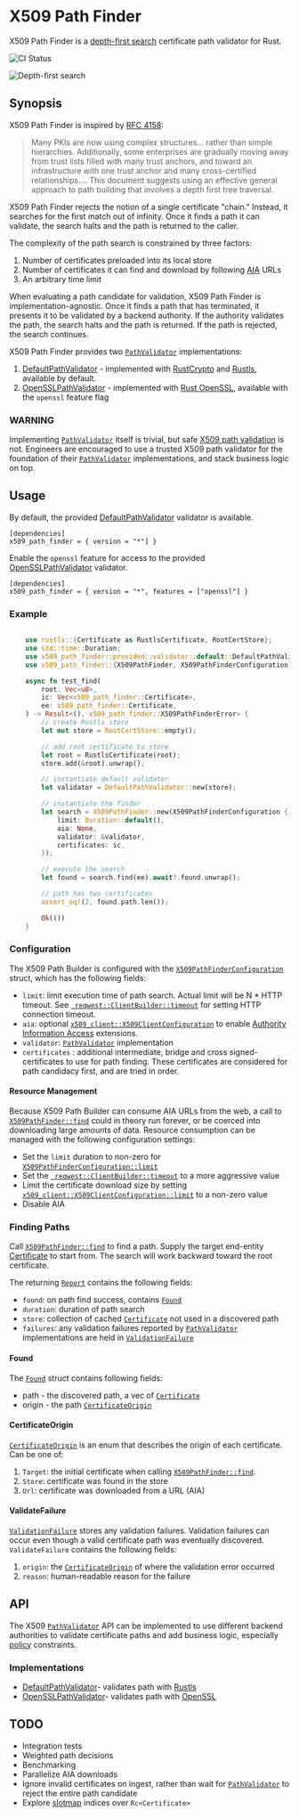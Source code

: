 # X509 Path Finder

X509 Path Finder is a [depth-first search](https://en.wikipedia.org/wiki/Depth-first_search) certificate path validator for Rust.

![CI Status](https://github.com/merlincinematic/x509-path-finder/actions/workflows/ci.yaml/badge.svg)

![Depth-first search](https://github.com/merlincinematic/x509-path-finder/raw/master/doc/find.png)

## Synopsis

X509 Path Finder is inspired by [RFC 4158](https://datatracker.ietf.org/doc/html/rfc4158):

> Many PKIs are now using complex structures... rather than simple hierarchies.  Additionally, some enterprises are gradually moving away from trust lists filled with many trust anchors, and toward an infrastructure with one trust anchor and many cross-certified relationships.... This document suggests using an effective general  approach to path building that involves a depth first tree traversal.

X509 Path Finder rejects the notion of a single certificate "chain." Instead, it searches for the first match out of infinity. Once it finds a path it can validate, the search halts and the path is returned to the caller.

The complexity of the path search is constrained by three factors:

1. Number of certificates preloaded into its local store
2. Number of certificates it can find and download by following [AIA](https://datatracker.ietf.org/doc/html/rfc5280#section-4.2.2.1) URLs
3. An arbitrary time limit

When evaluating a path candidate for validation, X509 Path Finder is implementation-agnostic. Once it finds a path that has terminated, it presents it to be validated by a backend authority. If the authority validates the path, the search halts and the path is returned. If the path is rejected, the search continues.

X509 Path Finder provides two [`PathValidator`](crate::api::PathValidator) implementations:

1. [DefaultPathValidator](crate::provided::validator::default::DefaultPathValidator) - implemented with [RustCrypto](https://github.com/RustCrypto) and [Rustls](https://github.com/rustls/rustls), available by default.
2. [OpenSSLPathValidator](crate::provided::validator::openssl::OpenSSLPathValidator) - implemented with [Rust OpenSSL](https://docs.rs/openssl/latest/openssl/), available with the `openssl` feature flag

### WARNING

Implementing [`PathValidator`](crate::api::PathValidator) itself is trivial, but safe [X509 path validation](https://datatracker.ietf.org/doc/html/rfc5280#section-6) is not. Engineers are encouraged to use a trusted X509 path validator for the foundation of their  [`PathValidator`](crate::api::PathValidator) implementations, and stack business logic on top.

## Usage

By default, the provided [DefaultPathValidator](crate::provided::validator::default::DefaultPathValidator) validator is available.

````text
[dependencies]
x509_path_finder = { version = "*"] }
````

Enable the `openssl` feature for access to the provided [OpenSSLPathValidator](crate::provided::validator::openssl::OpenSSLPathValidator) validator.

````text
[dependencies]
x509_path_finder = { version = "*", features = ["openssl"] }
````


### Example

```` rust no_run

    use rustls::{Certificate as RustlsCertificate, RootCertStore};
    use std::time::Duration;
    use x509_path_finder::provided::validator::default::DefaultPathValidator;
    use x509_path_finder::{X509PathFinder, X509PathFinderConfiguration};

    async fn test_find(
        root: Vec<u8>,
        ic: Vec<x509_path_finder::Certificate>,
        ee: x509_path_finder::Certificate,
    ) -> Result<(), x509_path_finder::X509PathFinderError> {
        // create Rustls store
        let mut store = RootCertStore::empty();

        // add root certificate to store
        let root = RustlsCertificate(root);
        store.add(&root).unwrap();

        // instantiate default validator
        let validator = DefaultPathValidator::new(store);

        // instantiate the finder
        let search = X509PathFinder::new(X509PathFinderConfiguration {
            limit: Duration::default(),
            aia: None,
            validator: &validator,
            certificates: ic,
        });

        // execute the search
        let found = search.find(ee).await?.found.unwrap();

        // path has two certificates
        assert_eq!(2, found.path.len());

        Ok(())
    }
````

### Configuration


The X509 Path Builder is configured with the [`X509PathFinderConfiguration`](crate::X509PathFinderConfiguration) struct, which has the following fields:

* `limit`: limit execution time of path search. Actual limit will be N * HTTP timeout. See [` reqwest::ClientBuilder::timeout`](https://docs.rs/reqwest/0.11.20/reqwest/struct.ClientBuilder.html#method.timeout) for setting HTTP connection timeout.
* `aia`: optional [`x509_client::X509ClientConfiguration`](https://docs.rs/x509-client/2.0.1/x509_client/struct.X509ClientConfiguration.html) to enable [Authority Information Access](https://datatracker.ietf.org/doc/html/rfc5280#section-4.2.2.1) extensions. 
* `validator`: [`PathValidator`](crate::api::PathValidator) implementation
* `certificates` : additional intermediate, bridge and cross signed-certificates to use for path finding. These certificates are considered for path candidacy first, and are tried in order.

#### Resource Management

Because X509 Path Builder can consume AIA URLs from the web, a call to [`X509PathFinder::find`](crate::X509PathFinder::find) could in theory run forever, or be coerced into downloading large amounts of data. Resource consumption can be managed with the following configuration settings:

* Set the `limit` duration to non-zero for  [`X509PathFinderConfiguration::limit`](crate::X509PathFinderConfiguration::limit)
* Set the [` reqwest::ClientBuilder::timeout`](https://docs.rs/reqwest/0.11.20/reqwest/struct.ClientBuilder.html#method.timeout) to a more aggressive value
* Limit the certificate download size by setting [`x509_client::X509ClientConfiguration::limit`](https://docs.rs/x509-client/2.0.1/x509_client/struct.X509ClientConfiguration.html#structfield.limit) to a non-zero value
* Disable AIA

### Finding Paths

Call [`X509PathFinder::find`](crate::X509PathFinder::find) to find a path. Supply the target end-entity [Certificate](`crate::Certificate`) to start from. The search will work backward toward the root certificate.

The returning [`Report`](crate::report::Report) contains the following fields:

* `found`: on path find success, contains [`Found`](crate::report::Found)
* `duration`: duration of path search
* `store`: collection of cached [`Certificate`](crate::Certificate) not used in a discovered path
* `failures`: any validation failures reported by [`PathValidator`](crate::api::PathValidator) implementations are held in [`ValidationFailure`](crate::report::ValidationFailure)

#### Found

The [`Found`](crate::report::Found) struct contains following fields:

* path - the discovered path, a vec of [`Certificate`](crate::Certificate)
* origin - the path [`CertificateOrigin`](crate::report::CertificateOrigin) 

#### CertificateOrigin
[`CertificateOrigin`](crate::report::CertificateOrigin) is an enum that describes the origin of each certificate. Can be one of:

1. `Target`: the initial certificate when calling [`X509PathFinder::find`](crate::X509PathFinder::find).
2. `Store`: certificate was found in the store
3. `Url`: certificate was downloaded from a URL (AIA)

#### ValidateFailure

[`ValidationFailure`](crate::report::ValidationFailure) stores any validation failures. Validation failures can occur even though a valid certificate path was eventually discovered. `ValidateFailure` contains the following fields:

1. `origin`: the [`CertificateOrigin`](crate::report::CertificateOrigin) of where the validation error occurred
2. `reason`: human-readable reason for the failure

## API

The X509 [`PathValidator`](crate::api::PathValidator) API can be implemented to use different backend authorities to validate certificate paths and add business logic, especially [policy](https://datatracker.ietf.org/doc/html/rfc5280#section-4.2.1.5) constraints.

### Implementations

* [DefaultPathValidator](crate::provided::validator::default::DefaultPathValidator)- validates path with [Rustls](https://github.com/rustls/rustls)
* [OpenSSLPathValidator](crate::provided::validator::openssl::OpenSSLPathValidator)- validates path with [OpenSSL](https://docs.rs/openssl/latest/openssl/)

## TODO

* Integration tests
* Weighted path decisions
* Benchmarking
* Parallelize AIA downloads
* Ignore invalid certificates on ingest, rather than wait for [`PathValidator`](crate::api::PathValidator) to reject the entire path candidate
* Explore [slotmap](https://docs.rs/slotmap/latest/slotmap/) indices over `Rc<Certificate>`